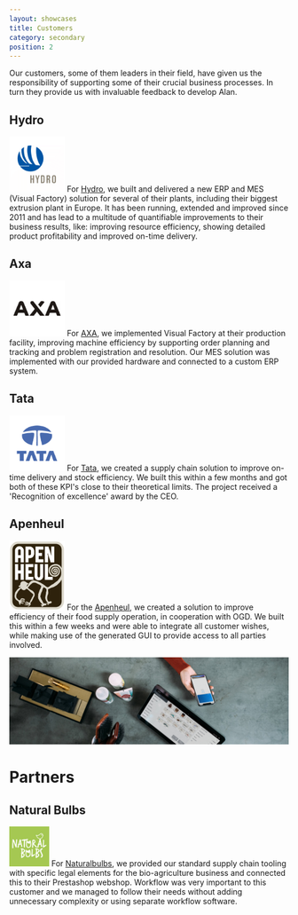 ```yaml
---
layout: showcases
title: Customers
category: secondary
position: 2
---
```



Our customers, some of them leaders in their field, have given us the responsibility of supporting some of their crucial business processes. In turn they provide us with invaluable feedback to develop Alan.


## Hydro

<a href="https://hydro.com" rel="external"><img src="/assets/logos/hydro.png" alt="Logo Hydro" title="Logo Hydro" height="100" width="100"></a>
For [Hydro](https://hydro.co), we built and delivered a new ERP and MES (Visual Factory) solution for several of their plants, including their biggest extrusion plant in Europe. It has been running, extended and improved since 2011 and has lead to a multitude of quantifiable improvements to their business results, like: improving resource efficiency, showing detailed product profitability and improved on-time delivery.


## Axa
  
<a href="https://www.axasecurity.com/" rel="external"><img src="/assets/logos/axa.png" alt="Logo Axa" title="Axa" height="100" width="100"></a>
For [AXA](https://www.axasecurity.com/), we implemented Visual Factory at their production facility, improving machine efficiency by supporting order planning and tracking and problem registration and resolution. Our MES solution was implemented with our provided hardware and connected to a custom ERP system.


## Tata

<a href="https://www.tatasteel.nl/" rel="external"><img src="/assets/logos/tata.png" alt="Logo Tata" title="Tata" height="100" width="100"></a>
For [Tata](https://www.tatasteel.nl/), we created a supply chain solution to improve on-time delivery and stock efficiency. We built this within a few months and got both of these KPI's close to their theoretical limits. The project received a 'Recognition of excellence' award by the CEO.


## Apenheul
	
<a href="https://www.apenheul.nl/" rel="external"><img src="/assets/logos/Logo_Apenheul.jpg" alt="Logo Apenheul" title="Apenheul" height="125" width="100"></a>
For the [Apenheul](https://www.apenheul.nl/), we created a solution to improve efficiency of their food supply operation, in cooperation with OGD. We built this within a few weeks and were able to integrate all customer wishes, while making use of the generated GUI to provide access to all parties involved.


<div>
	<img src="/assets/heroes/unsplash-Xn5FbEM9564.jpg" alt="">
</div>

# Partners

## Natural Bulbs
	
<a href="https://www.naturalbulbs.nl/" rel="external"><img src="/assets/logos/naturalbulbs.jpg" alt="Logo Natural Bulbs" title="Natural Bulbs" height="72" width="72"></a>
For [Naturalbulbs](https://www.naturalbulbs.nl), we provided our standard supply chain tooling with specific legal elements for the bio-agriculture business and connected this to their Prestashop webshop. Workflow was very important to this customer and we managed to follow their needs without adding unnecessary complexity or using separate workflow software.
